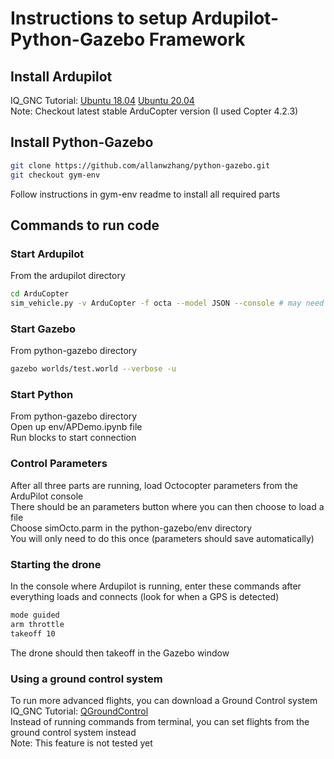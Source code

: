 # Instructions to setup Ardupilot-Python-Gazebo Framework
## Install Ardupilot
IQ_GNC Tutorial: [Ubuntu 18.04](https://github.com/Intelligent-Quads/iq_tutorials/blob/master/docs/Installing_Ardupilot.md)
                 [Ubuntu 20.04](https://github.com/Intelligent-Quads/iq_tutorials/blob/master/docs/Installing_Ardupilot_20_04.md)  
Note: Checkout latest stable ArduCopter version (I used Copter 4.2.3)  

## Install Python-Gazebo
```bash
git clone https://github.com/allanwzhang/python-gazebo.git
git checkout gym-env
```
Follow instructions in gym-env readme to install all required parts

## Commands to run code
### Start Ardupilot
From the ardupilot directory
```bash
cd ArduCopter
sim_vehicle.py -v ArduCopter -f octa --model JSON --console # may need run conda deactivate first
```
### Start Gazebo
From python-gazebo directory
```bash
gazebo worlds/test.world --verbose -u
```
### Start Python
From python-gazebo directory  
Open up env/APDemo.ipynb file  
Run blocks to start connection  
### Control Parameters
After all three parts are running, load Octocopter parameters from the ArduPilot console  
There should be an parameters button where you can then choose to load a file  
Choose simOcto.parm in the python-gazebo/env directory  
You will only need to do this once (parameters should save automatically)  
### Starting the drone
In the console where Ardupilot is running, enter these commands after everything loads and connects (look for when a GPS is detected)
```bash
mode guided
arm throttle
takeoff 10
```
The drone should then takeoff in the Gazebo window
### Using a ground control system
To run more advanced flights, you can download a Ground Control system  
IQ_GNC Tutorial: [QGroundControl](https://github.com/Intelligent-Quads/iq_tutorials/blob/master/docs/installing_qgc.md)  
Instead of running commands from terminal, you can set flights from the ground control system instead  
Note: This feature is not tested yet
